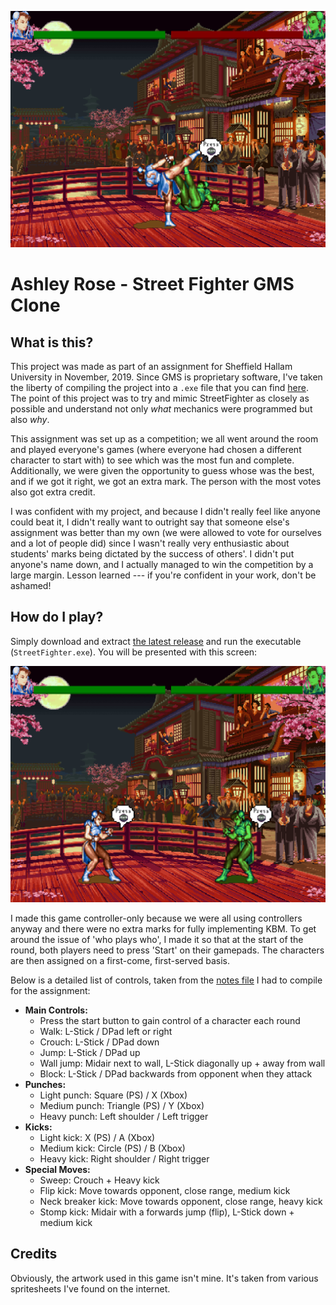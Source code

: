 ![Preview](/img/finished_project.png)

# Ashley Rose - Street Fighter GMS Clone

## What is this?
This project was made as part of an assignment for Sheffield Hallam University in November, 2019. Since GMS is proprietary software, I've taken the liberty of compiling the project into a `.exe` file that you can find [here](https://github.com/Ashe/Streetfighter/releases/). The point of this project was to try and mimic StreetFighter as closely as possible and understand not only *what* mechanics were programmed but also *why*. 

This assignment was set up as a competition; we all went around the room and played everyone's games (where everyone had chosen a different character to start with) to see which was the most fun and complete. Additionally, we were given the opportunity to guess whose was the best, and if we got it right, we got an extra mark. The person with the most votes also got extra credit.

I was confident with my project, and because I didn't really feel like anyone could beat it, I didn't really want to outright say that someone else's assignment was better than my own (we were allowed to vote for ourselves and a lot of people did) since I wasn't really very enthusiastic about students' marks being dictated by the success of others'. I didn't put anyone's name down, and I actually managed to win the competition by a large margin. Lesson learned --- if you're confident in your work, don't be ashamed!

## How do I play?
Simply download and extract [the latest release](https://github.com/Ashe/Streetfighter/releases/) and run the executable (`StreetFighter.exe`). You will be presented with this screen:

![Opening Screen](/img/opening_screen.png)

I made this game controller-only because we were all using controllers anyway and there were no extra marks for fully implementing KBM. To get around the issue of 'who plays who', I made it so that at the start of the round, both players need to press 'Start' on their gamepads. The characters are then assigned on a first-come, first-served basis. 

Below is a detailed list of controls, taken from the [notes file](https://github.com/Ashe/Streetfighter/blob/master/notes/hints.txt) I had to compile for the assignment:

* **Main Controls:**
	* Press the start button to gain control of a character each round
	* Walk: L-Stick / DPad left or right
	* Crouch: L-Stick / DPad down
	* Jump: L-Stick / DPad up
	* Wall jump: Midair next to wall, L-Stick diagonally up + away from wall
	* Block: L-Stick / DPad backwards from opponent when they attack
* **Punches:**
	* Light punch: Square (PS) / X (Xbox)
	* Medium punch: Triangle (PS) / Y (Xbox)
	* Heavy punch: Left shoulder / Left trigger
* **Kicks:**
	* Light kick: X (PS) / A (Xbox)
	* Medium kick: Circle (PS) / B (Xbox)
	* Heavy kick: Right shoulder / Right trigger
* **Special Moves:**
	* Sweep: Crouch + Heavy kick
	* Flip kick: Move towards opponent, close range, medium kick
	* Neck breaker kick: Move towards opponent, close range, heavy kick
	* Stomp kick: Midair with a forwards jump (flip), L-Stick down + medium kick

## Credits
Obviously, the artwork used in this game isn't mine. It's taken from various spritesheets I've found on the internet. 
